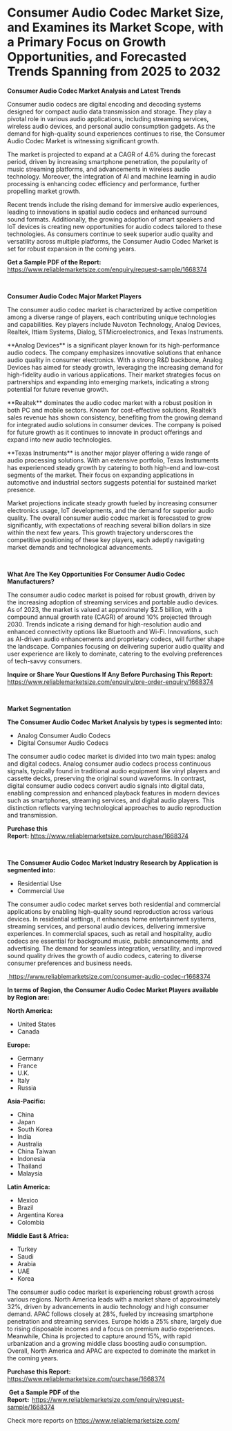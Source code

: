 <p><h1>Consumer Audio Codec Market Size, and Examines its Market Scope, with a Primary Focus on Growth Opportunities, and Forecasted Trends Spanning from 2025 to 2032</h1></p><p><strong>Consumer Audio Codec Market Analysis and Latest Trends</strong></p>
<p><p>Consumer audio codecs are digital encoding and decoding systems designed for compact audio data transmission and storage. They play a pivotal role in various audio applications, including streaming services, wireless audio devices, and personal audio consumption gadgets. As the demand for high-quality sound experiences continues to rise, the Consumer Audio Codec Market is witnessing significant growth. </p><p>The market is projected to expand at a CAGR of 4.6% during the forecast period, driven by increasing smartphone penetration, the popularity of music streaming platforms, and advancements in wireless audio technology. Moreover, the integration of AI and machine learning in audio processing is enhancing codec efficiency and performance, further propelling market growth. </p><p>Recent trends include the rising demand for immersive audio experiences, leading to innovations in spatial audio codecs and enhanced surround sound formats. Additionally, the growing adoption of smart speakers and IoT devices is creating new opportunities for audio codecs tailored to these technologies. As consumers continue to seek superior audio quality and versatility across multiple platforms, the Consumer Audio Codec Market is set for robust expansion in the coming years.</p></p>
<p><strong>Get a Sample PDF of the Report:&nbsp;</strong> <a href="https://www.reliablemarketsize.com/enquiry/request-sample/1668374?utm_campaign=3201&utm_medium=2&utm_source=Github&utm_content=ia&utm_term=07042025&utm_id=consumer-audio-codec">https://www.reliablemarketsize.com/enquiry/request-sample/1668374</a></p>
<p>&nbsp;</p>
<p><strong>Consumer Audio Codec Major Market Players</strong></p>
<p><p>The consumer audio codec market is characterized by active competition among a diverse range of players, each contributing unique technologies and capabilities. Key players include Nuvoton Technology, Analog Devices, Realtek, Ittiam Systems, Dialog, STMicroelectronics, and Texas Instruments.</p><p>**Analog Devices** is a significant player known for its high-performance audio codecs. The company emphasizes innovative solutions that enhance audio quality in consumer electronics. With a strong R&D backbone, Analog Devices has aimed for steady growth, leveraging the increasing demand for high-fidelity audio in various applications. Their market strategies focus on partnerships and expanding into emerging markets, indicating a strong potential for future revenue growth.</p><p>**Realtek** dominates the audio codec market with a robust position in both PC and mobile sectors. Known for cost-effective solutions, Realtek’s sales revenue has shown consistency, benefiting from the growing demand for integrated audio solutions in consumer devices. The company is poised for future growth as it continues to innovate in product offerings and expand into new audio technologies.</p><p>**Texas Instruments** is another major player offering a wide range of audio processing solutions. With an extensive portfolio, Texas Instruments has experienced steady growth by catering to both high-end and low-cost segments of the market. Their focus on expanding applications in automotive and industrial sectors suggests potential for sustained market presence.</p><p>Market projections indicate steady growth fueled by increasing consumer electronics usage, IoT developments, and the demand for superior audio quality. The overall consumer audio codec market is forecasted to grow significantly, with expectations of reaching several billion dollars in size within the next few years. This growth trajectory underscores the competitive positioning of these key players, each adeptly navigating market demands and technological advancements.</p></p>
<p>&nbsp;</p>
<p><strong>What Are The Key Opportunities For Consumer Audio Codec Manufacturers?</strong></p>
<p><p>The consumer audio codec market is poised for robust growth, driven by the increasing adoption of streaming services and portable audio devices. As of 2023, the market is valued at approximately $2.5 billion, with a compound annual growth rate (CAGR) of around 10% projected through 2030. Trends indicate a rising demand for high-resolution audio and enhanced connectivity options like Bluetooth and Wi-Fi. Innovations, such as AI-driven audio enhancements and proprietary codecs, will further shape the landscape. Companies focusing on delivering superior audio quality and user experience are likely to dominate, catering to the evolving preferences of tech-savvy consumers.</p></p>
<p><strong>Inquire or Share Your Questions If Any Before Purchasing This Report:</strong> <a href="https://www.reliablemarketsize.com/enquiry/pre-order-enquiry/1668374?utm_campaign=3201&utm_medium=2&utm_source=Github&utm_content=ia&utm_term=07042025&utm_id=consumer-audio-codec">https://www.reliablemarketsize.com/enquiry/pre-order-enquiry/1668374</a></p>
<p>&nbsp;</p>
<p><strong>Market Segmentation</strong></p>
<p><strong>The Consumer Audio Codec Market Analysis by types is segmented into:</strong></p>
<p><ul><li>Analog Consumer Audio Codecs</li><li>Digital Consumer Audio Codecs</li></ul></p>
<p><p>The consumer audio codec market is divided into two main types: analog and digital codecs. Analog consumer audio codecs process continuous signals, typically found in traditional audio equipment like vinyl players and cassette decks, preserving the original sound waveforms. In contrast, digital consumer audio codecs convert audio signals into digital data, enabling compression and enhanced playback features in modern devices such as smartphones, streaming services, and digital audio players. This distinction reflects varying technological approaches to audio reproduction and transmission.</p></p>
<p><strong>Purchase this Report:&nbsp;</strong><a href="https://www.reliablemarketsize.com/purchase/1668374?utm_campaign=3201&utm_medium=2&utm_source=Github&utm_content=ia&utm_term=07042025&utm_id=consumer-audio-codec">https://www.reliablemarketsize.com/purchase/1668374</a></p>
<p>&nbsp;</p>
<p><strong>The Consumer Audio Codec Market Industry Research by Application is segmented into:</strong></p>
<p><ul><li>Residential Use</li><li>Commercial Use</li></ul></p>
<p><p>The consumer audio codec market serves both residential and commercial applications by enabling high-quality sound reproduction across various devices. In residential settings, it enhances home entertainment systems, streaming services, and personal audio devices, delivering immersive experiences. In commercial spaces, such as retail and hospitality, audio codecs are essential for background music, public announcements, and advertising. The demand for seamless integration, versatility, and improved sound quality drives the growth of audio codecs, catering to diverse consumer preferences and business needs.</p></p>
<p><a href="https://www.reliablemarketsize.com/consumer-audio-codec-r1668374?utm_campaign=3201&utm_medium=2&utm_source=Github&utm_content=ia&utm_term=07042025&utm_id=consumer-audio-codec">&nbsp;https://www.reliablemarketsize.com/consumer-audio-codec-r1668374</a></p>
<p><strong>In terms of Region, the Consumer Audio Codec Market Players available by Region are:</strong></p>
<p>
    <p> <strong> North America: </strong>
        <ul>
            <li>United States</li>
            <li>Canada</li>
        </ul>
        </p> 
    <p> <strong> Europe: </strong>
        <ul>
            <li>Germany</li>
            <li>France</li>
            <li>U.K.</li>
            <li>Italy</li>
            <li>Russia</li>
        </ul>
        </p> 
    <p> <strong> Asia-Pacific: </strong>
        <ul>
            <li>China</li>
            <li>Japan</li>
            <li>South Korea</li>
            <li>India</li>
            <li>Australia</li>
            <li>China Taiwan</li>
            <li>Indonesia</li>
            <li>Thailand</li>
            <li>Malaysia</li>
        </ul>
        </p> 
    <p> <strong> Latin America: </strong>
        <ul>
            <li>Mexico</li>
            <li>Brazil</li>
            <li>Argentina Korea</li>
            <li>Colombia</li>
        </ul>
        </p> 
    <p> <strong> Middle East & Africa: </strong>
        <ul>
            <li>Turkey</li>
            <li>Saudi</li>
            <li>Arabia</li>
            <li>UAE</li>
            <li>Korea</li>
        </ul>
    </p>
    </p>
<p><p>The consumer audio codec market is experiencing robust growth across various regions. North America leads with a market share of approximately 32%, driven by advancements in audio technology and high consumer demand. APAC follows closely at 28%, fueled by increasing smartphone penetration and streaming services. Europe holds a 25% share, largely due to rising disposable incomes and a focus on premium audio experiences. Meanwhile, China is projected to capture around 15%, with rapid urbanization and a growing middle class boosting audio consumption. Overall, North America and APAC are expected to dominate the market in the coming years.</p></p>
<p><strong>Purchase this Report: </strong><a href="https://www.reliablemarketsize.com/purchase/1668374?utm_campaign=3201&utm_medium=2&utm_source=Github&utm_content=ia&utm_term=07042025&utm_id=consumer-audio-codec">https://www.reliablemarketsize.com/purchase/1668374</a></p>
<p>&nbsp;<strong>Get a Sample PDF of the Report:&nbsp;&nbsp;</strong><a href="https://www.reliablemarketsize.com/enquiry/request-sample/1668374?utm_campaign=3201&utm_medium=2&utm_source=Github&utm_content=ia&utm_term=07042025&utm_id=consumer-audio-codec">https://www.reliablemarketsize.com/enquiry/request-sample/1668374</a></p>
<p><strong></strong></p>
<p>Check more reports on <a href="https://www.reliablemarketsize.com/?utm_campaign=3201&utm_medium=2&utm_source=Github&utm_content=ia&utm_term=07042025&utm_id=consumer-audio-codec">https://www.reliablemarketsize.com/</a></p>